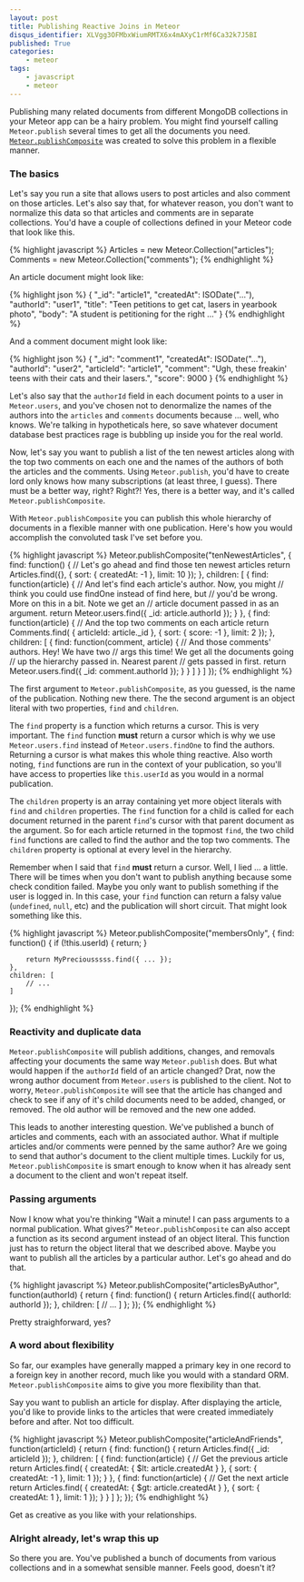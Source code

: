 ```yaml
---
layout: post
title: Publishing Reactive Joins in Meteor
disqus_identifier: XLVgg3OFMbxWiumRMTX6x4mAXyC1rMf6Ca32k7J5BI
published: True
categories:
    - meteor
tags:
    - javascript
    - meteor
---
```

Publishing many related documents from different MongoDB collections in your Meteor app can be a hairy problem. You might find yourself calling `Meteor.publish` several times to get all the documents you need. [`Meteor.publishComposite`][publish-composite] was created to solve this problem in a flexible manner.

### The basics

Let's say you run a site that allows users to post articles and also comment on those articles. Let's also say that, for whatever reason, you don't want to normalize this data so that articles and comments are in separate collections. You'd have a couple of collections defined in your Meteor code that look like this.

{% highlight javascript %}
Articles = new Meteor.Collection("articles");
Comments = new Meteor.Collection("comments");
{% endhighlight %}

An article document might look like:

{% highlight json %}
{
    "_id": "article1",
    "createdAt": ISODate("..."),
    "authorId": "user1",
    "title": "Teen petitions to get cat, lasers in yearbook photo",
    "body": "A student is petitioning for the right ..."
}
{% endhighlight %}

And a comment document might look like:

{% highlight json %}
{
    "_id": "comment1",
    "createdAt": ISODate("..."),
    "authorId": "user2",
    "articleId": "article1",
    "comment": "Ugh, these freakin' teens with their cats and their lasers.",
    "score": 9000
}
{% endhighlight %}

Let's also say that the `authorId` field in each document points to a user in `Meteor.users`, and you've chosen not to denormalize the names of the authors into the `articles` and `comments` documents because ... well, who knows. We're talking in hypotheticals here, so save whatever document database best practices rage is bubbling up inside you for the real world.

Now, let's say you want to publish a list of the ten newest articles along with the top two comments on each one and the names of the authors of both the articles and the comments. Using `Meteor.publish`, you'd have to create lord only knows how many subscriptions (at least three, I guess). There must be a better way, right? Right?! Yes, there is a better way, and it's called `Meteor.publishComposite`.

With `Meteor.publishComposite` you can publish this whole hierarchy of documents in a flexible manner with one publication. Here's how you would accomplish the convoluted task I've set before you.

{% highlight javascript %}
Meteor.publishComposite("tenNewestArticles", {
    find: function() {
        // Let's go ahead and find those ten newest articles
        return Articles.find({}, {
            sort: { createdAt: -1 },
            limit: 10
        });
    },
    children: [
        {
            find: function(article) {
                // And let's find each article's author. Now, you might
                // think you could use findOne instead of find here, but
                // you'd be wrong. More on this in a bit. Note we get an
                // article document passed in as an argument.
                return Meteor.users.find({ _id: article.authorId });
            }
        },
        {
            find: function(article) {
                // And the top two comments on each article
                return Comments.find(
                    { articleId: article._id },
                    { sort: { score: -1 }, limit: 2 });
            },
            children: [
                {
                    find: function(comment, article) {
                        // And those comments' authors. Hey! We have two
                        // args this time! We get all the documents going
                        // up the hierarchy passed in. Nearest parent
                        // gets passed in first.
                        return Meteor.users.find({ _id: comment.authorId });
                    }
                }
            ]
        }
    ]
});
{% endhighlight %}

The first argument to `Meteor.publishComposite`, as you guessed, is the name of the publication. Nothing new there. The the second argument is an object literal with two properties, `find` and `children`.

The `find` property is a function which returns a cursor. This is very important. The `find` function **must** return a cursor which is why we use `Meteor.users.find` instead of `Meteor.users.findOne` to find the authors. Returning a cursor is what makes this whole thing reactive. Also worth noting, `find` functions are run in the context of your publication, so you'll have access to properties like `this.userId` as you would in a normal publication.

The `children` property is an array containing yet more object literals with `find` and `children` properties. The `find` function for a child is called for each document returned in the parent `find`'s cursor with that parent document as the argument. So for each article returned in the topmost `find`, the two child `find` functions are called to find the author and the top two comments. The `children` property is optional at every level in the hierarchy.

Remember when I said that `find` **must** return a cursor. Well, I lied ... a little. There will be times when you don't want to publish anything because some check condition failed. Maybe you only want to publish something if the user is logged in. In this case, your `find` function can return a falsy value (`undefined`, `null`, etc) and the publication will short circuit. That might look something like this.

{% highlight javascript %}
Meteor.publishComposite("membersOnly", {
    find: function() {
        if (!this.userId) {
            return;
        }

        return MyPreciousssss.find({ ... });
    },
    children: [
        // ...
    ]
});
{% endhighlight %}


### Reactivity and duplicate data

`Meteor.publishComposite` will publish additions, changes, and removals affecting your documents the same way `Meteor.publish` does. But what would happen if the `authorId` field of an article changed? Drat, now the wrong author document from `Meteor.users` is published to the client. Not to worry, `Meteor.publishComposite` will see that the article has changed and check to see if any of it's child documents need to be added, changed, or removed. The old author will be removed and the new one added.

This leads to another interesting question. We've published a bunch of articles and comments, each with an associated author. What if multiple articles and/or comments were penned by the same author? Are we going to send that author's document to the client multiple times. Luckily for us, `Meteor.publishComposite` is smart enough to know when it has already sent a document to the client and won't repeat itself.


### Passing arguments

Now I know what you're thinking "Wait a minute! I can pass arguments to a normal publication. What gives?" `Meteor.publishComposite` can also accept a function as its second argument instead of an object literal. This function just has to return the object literal that we described above. Maybe you want to publish all the articles by a particular author. Let's go ahead and do that.

{% highlight javascript %}
Meteor.publishComposite("articlesByAuthor", function(authorId) {
    return {
        find: function() {
            return Articles.find({ authorId: authorId });
        },
        children: [
            // ...
        ]
    };
});
{% endhighlight %}

Pretty straighforward, yes?


### A word about flexibility

So far, our examples have generally mapped a primary key in one record to a foreign key in another record, much like you would with a standard ORM. `Meteor.publishComposite` aims to give you more flexibility than that.

Say you want to publish an article for display. After displaying the article, you'd like to provide links to the articles that were created immediately before and after. Not too difficult.

{% highlight javascript %}
Meteor.publishComposite("articleAndFriends", function(articleId) {
    return {
        find: function() {
            return Articles.find({ _id: articleId });
        },
        children: [
            {
                find: function(article) {
                    // Get the previous article
                    return Articles.find(
                        { createdAt: { $lt: article.createdAt } },
                        { sort: { createdAt: -1 }, limit: 1 });
                }
            },
            {
                find: function(article) {
                    // Get the next article
                    return Articles.find(
                        { createdAt: { $gt: article.createdAt } },
                        { sort: { createdAt: 1 }, limit: 1 });
                }
            }
        ]
    };
});
{% endhighlight %}

Get as creative as you like with your relationships.


### Alright already, let's wrap this up

So there you are. You've published a bunch of documents from various collections and in a somewhat sensible manner. Feels good, doesn't it?


[publish-composite]: https://atmospherejs.com/reywood/publish-composite
